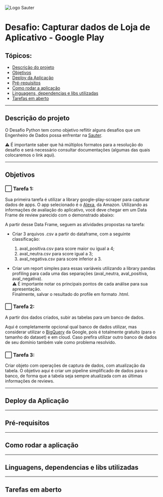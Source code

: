 <img align="center" src="https://media-exp1.licdn.com/dms/image/C560BAQELq6lcdu8Xkg/company-logo_200_200/0/1613521319124?e=2159024400&v=beta&t=rkziCjgTtGAmYcAJcMnjog3MjCWaxBNuptvnMhynvno" alt="Logo Sauter" style="zoom:100%;" />

# Desafio: Capturar dados de Loja de Aplicativo - Google Play

## Tópicos:
- [Descrição do projeto](#descrição-do-projeto)
- [Objetivos](#objetivos)
- [Deploy da Aplicação](#deploy-da-aplicação)
- [Pré-requisitos](#pré-requisitos)
- [Como rodar a aplicação](#como-rodar-a-aplicação)
- [Linguagens, dependencias e libs utilizadas](#linguagens-dependencias-e-libs-utilizadas)
- [Tarefas em aberto](#tarefas-em-aberto)

------

## Descrição do projeto
O Desafio Python tem como objetivo reflitir alguns desafios que um Engenheiro de Dados possa enfrentar na [Sauter](https://sauter.digital/).

⚠ É importante saber que há múltiplos formatos para a resolução do desafio e será necessário consultar documentações (algumas das quais colocaremos o link aqui).

------

## Objetivos

### ⬜ Tarefa 1: 
Sua primeira tarefa é utilizar a library google-play-scraper para capturar dados de apps.
O app selecionado é o [Alexa](https://play.google.com/store/apps/details?id=com.amazon.dee.app), da Amazon.
Utilizando as informações de avaliação do aplicativo, você deve chegar em um Data Frame de
review parecido com o demonstrado abaixo:

A partir desse Data Frame, seguem as atividades propostas na tarefa:

- Criar 3 arquivos .csv a partir do dataframe, com a seguinte classificação:
    1. aval_positiva.csv para score maior ou igual a 4; 
    2. aval_neutra.csv para score igual a 3;
    3. aval_negativa.csv para score inferior a 3.

- Criar um report simples para essas variáveis utilizando a library pandas profiling para
cada uma das separações (aval_neutra, aval_positiva, aval_negativa). </br>
⚠ É importante notar os principais pontos de cada análise para sua apresentação.</br>
Finalmente, salvar o resultado do profile em formato .html.

### ⬜ Tarefa 2: 
A partir dos dados criados, subir as tabelas para um banco de dados.

Aqui é completamente opcional qual banco de dados utilizar, mas considerar utilizar o [BigQuery](https://cloud.google.com/bigquery/docs/tables) da Google, pois é totalmente gratuito (para o tamanho do dataset) e em cloud.
Caso prefira utilizar outro banco de dados de seu domínio também vale como problema resolvido.

### ⬜ Tarefa 3: 
Criar objeto com operações de captura de dados, com atualização da tabela.
O objetivo aqui é criar um pipeline simplificado de dados para o banco, de forma que a tabela
seja sempre atualizada com as últimas informações de reviews.

------
## Deploy da Aplicação

------

## Pré-requisitos

------

## Como rodar a aplicação

------

## Linguagens, dependencias e libs utilizadas

------

## Tarefas em aberto